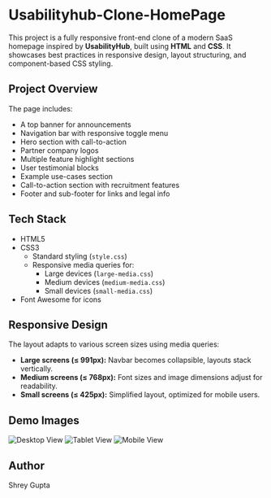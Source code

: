 # Usabilityhub-Clone-HomePage
This project is a fully responsive front-end clone of a modern SaaS homepage inspired by **UsabilityHub**, built using **HTML** and **CSS**. It showcases best practices in responsive design, layout structuring, and component-based CSS styling.

## Project Overview

The page includes:
- A top banner for announcements
- Navigation bar with responsive toggle menu
- Hero section with call-to-action
- Partner company logos
- Multiple feature highlight sections
- User testimonial blocks
- Example use-cases section
- Call-to-action section with recruitment features
- Footer and sub-footer for links and legal info

## Tech Stack

- HTML5
- CSS3
  - Standard styling (`style.css`)
  - Responsive media queries for:
    - Large devices (`large-media.css`)
    - Medium devices (`medium-media.css`)
    - Small devices (`small-media.css`)
- Font Awesome for icons

## Responsive Design

The layout adapts to various screen sizes using media queries:
- **Large screens (≤ 991px):** Navbar becomes collapsible, layouts stack vertically.
- **Medium screens (≤ 768px):** Font sizes and image dimensions adjust for readability.
- **Small screens (≤ 425px):** Simplified layout, optimized for mobile users.

## Demo Images
![Desktop View]()
![Tablet View]()
![Mobile View]()

## Author
Shrey Gupta


